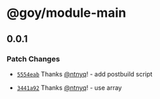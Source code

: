 # @goy/module-main

## 0.0.1

### Patch Changes

- [`5554eab`](https://github.com/ntnyq-dev/changesets-test/commit/5554eabe41a0018fd2416b30d3dba2a0644703dd) Thanks [@ntnyq](https://github.com/ntnyq)! - add postbuild script

- [`3441a92`](https://github.com/ntnyq-dev/changesets-test/commit/3441a9225b21ab3c71236d35430ddd7544a8a297) Thanks [@ntnyq](https://github.com/ntnyq)! - use array
